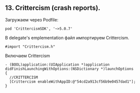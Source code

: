 
## 13. Crittercism (crash reports).


Загружаем через Podfile:
```objc
pod 'CrittercismSDK', '~>5.0.7'
```

В delegate's emplementation файл импортируем Crittercism.
```objc
#import "Crittercism.h"
```

Включаем Crittercism
```objc
- (BOOL)application:(UIApplication *)application didFinishLaunchingWithOptions:(NSDictionary *)launchOptions
{
  //CRITTERCISM
  [Crittercism enableWithAppID:@"54cd2a913cf56b9e0457dad1"];
}
```






